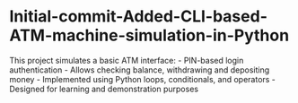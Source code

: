 # Initial-commit-Added-CLI-based-ATM-machine-simulation-in-Python
This project simulates a basic ATM interface: - PIN-based login authentication - Allows checking balance, withdrawing and depositing money - Implemented using Python loops, conditionals, and operators - Designed for learning and demonstration purposes
